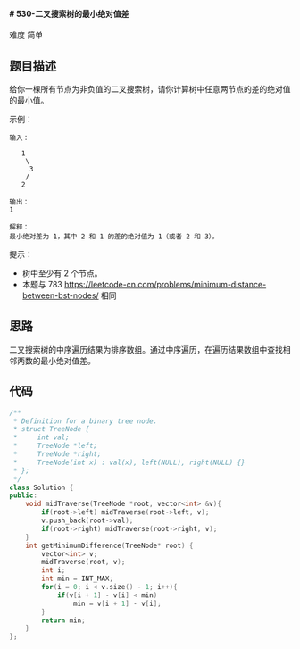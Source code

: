 #### # 530-二叉搜索树的最小绝对值差

难度 简单



## 题目描述

给你一棵所有节点为非负值的二叉搜索树，请你计算树中任意两节点的差的绝对值的最小值。

示例：

```
输入：

   1
    \
     3
    /
   2

输出：
1

解释：
最小绝对差为 1，其中 2 和 1 的差的绝对值为 1（或者 2 和 3）。
```

提示：

- 树中至少有 2 个节点。
- 本题与 783 https://leetcode-cn.com/problems/minimum-distance-between-bst-nodes/ 相同



## 思路

二叉搜索树的中序遍历结果为排序数组。通过中序遍历，在遍历结果数组中查找相邻两数的最小绝对值差。



## 代码

```c++
/**
 * Definition for a binary tree node.
 * struct TreeNode {
 *     int val;
 *     TreeNode *left;
 *     TreeNode *right;
 *     TreeNode(int x) : val(x), left(NULL), right(NULL) {}
 * };
 */
class Solution {
public:
    void midTraverse(TreeNode *root, vector<int> &v){
        if(root->left) midTraverse(root->left, v);
        v.push_back(root->val);
        if(root->right) midTraverse(root->right, v);
    }
    int getMinimumDifference(TreeNode* root) {
        vector<int> v;
        midTraverse(root, v);
        int i;
        int min = INT_MAX;
        for(i = 0; i < v.size() - 1; i++){
            if(v[i + 1] - v[i] < min)
                min = v[i + 1] - v[i];
        }
        return min;
    }
};
```

